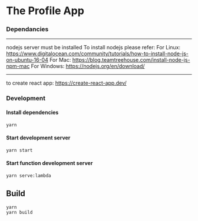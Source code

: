 # The Profile App

### Dependancies
---
nodejs server must be installed
To install nodejs please refer: 
  For Linux: https://www.digitalocean.com/community/tutorials/how-to-install-node-js-on-ubuntu-16-04
  For Mac: https://blog.teamtreehouse.com/install-node-js-npm-mac
  For Windows: https://nodejs.org/en/download/

---
to create react app:
https://create-react-app.dev/

### Development

#### Install dependencies

`yarn`

#### Start development server

`yarn start`

#### Start function development server

`yarn serve:lambda`

## Build
```
yarn
yarn build
```
